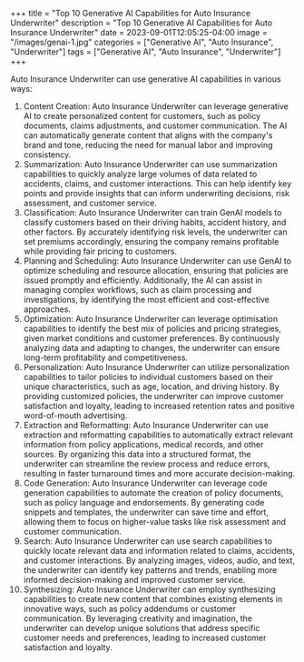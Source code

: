 +++
title = "Top 10 Generative AI Capabilities for Auto Insurance Underwriter"
description = "Top 10 Generative AI Capabilities for Auto Insurance Underwriter"
date = 2023-09-01T12:05:25-04:00
image = "/images/genai-1.jpg"
categories = ["Generative AI", "Auto Insurance", "Underwriter"]
tags = ["Generative AI", "Auto Insurance", "Underwriter"]
+++

Auto Insurance Underwriter can use generative AI capabilities in various ways:

1. Content Creation: Auto Insurance Underwriter can leverage generative AI to create personalized content for customers, such as policy documents, claims adjustments, and customer communication. The AI can automatically generate content that aligns with the company's brand and tone, reducing the need for manual labor and improving consistency.
2. Summarization: Auto Insurance Underwriter can use summarization capabilities to quickly analyze large volumes of data related to accidents, claims, and customer interactions. This can help identify key points and provide insights that can inform underwriting decisions, risk assessment, and customer service.
3. Classification: Auto Insurance Underwriter can train GenAI models to classify customers based on their driving habits, accident history, and other factors. By accurately identifying risk levels, the underwriter can set premiums accordingly, ensuring the company remains profitable while providing fair pricing to customers.
4. Planning and Scheduling: Auto Insurance Underwriter can use GenAI to optimize scheduling and resource allocation, ensuring that policies are issued promptly and efficiently. Additionally, the AI can assist in managing complex workflows, such as claim processing and investigations, by identifying the most efficient and cost-effective approaches.
5. Optimization: Auto Insurance Underwriter can leverage optimisation capabilities to identify the best mix of policies and pricing strategies, given market conditions and customer preferences. By continuously analyzing data and adapting to changes, the underwriter can ensure long-term profitability and competitiveness.
6. Personalization: Auto Insurance Underwriter can utilize personalization capabilities to tailor policies to individual customers based on their unique characteristics, such as age, location, and driving history. By providing customized policies, the underwriter can improve customer satisfaction and loyalty, leading to increased retention rates and positive word-of-mouth advertising.
7. Extraction and Reformatting: Auto Insurance Underwriter can use extraction and reformatting capabilities to automatically extract relevant information from policy applications, medical records, and other sources. By organizing this data into a structured format, the underwriter can streamline the review process and reduce errors, resulting in faster turnaround times and more accurate decision-making.
8. Code Generation: Auto Insurance Underwriter can leverage code generation capabilities to automate the creation of policy documents, such as policy language and endorsements. By generating code snippets and templates, the underwriter can save time and effort, allowing them to focus on higher-value tasks like risk assessment and customer communication.
9. Search: Auto Insurance Underwriter can use search capabilities to quickly locate relevant data and information related to claims, accidents, and customer interactions. By analyzing images, videos, audio, and text, the underwriter can identify key patterns and trends, enabling more informed decision-making and improved customer service.
10. Synthesizing: Auto Insurance Underwriter can employ synthesizing capabilities to create new content that combines existing elements in innovative ways, such as policy addendums or customer communication. By leveraging creativity and imagination, the underwriter can develop unique solutions that address specific customer needs and preferences, leading to increased customer satisfaction and loyalty.
